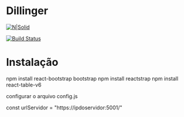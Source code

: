 # Dillinger

[![N|Solid](https://cldup.com/dTxpPi9lDf.thumb.png)](https://nodesource.com/products/nsolid)

[![Build Status](https://travis-ci.org/joemccann/dillinger.svg?branch=master)](https://travis-ci.org/joemccann/dillinger)


# Instalação

npm install react-bootstrap bootstrap
npm install reactstrap
npm install react-table-v6

configurar o arquivo config.js 

const urlServidor = "https://ipdoservidor:5001/"
